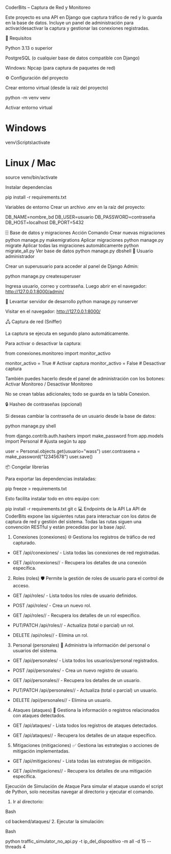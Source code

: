 CoderBits – Captura de Red y Monitoreo

Este proyecto es una API en Django que captura tráfico de red y lo guarda en la base de datos.
Incluye un panel de administración para activar/desactivar la captura y gestionar las conexiones registradas.

📌 Requisitos

Python 3.13 o superior

PostgreSQL (o cualquier base de datos compatible con Django)

Windows: Npcap
 (para captura de paquetes de red)

⚙️ Configuración del proyecto

Crear entorno virtual (desde la raíz del proyecto)

python -m venv venv


Activar entorno virtual

# Windows
venv\Scripts\activate

# Linux / Mac
source venv/bin/activate


Instalar dependencias

pip install -r requirements.txt


Variables de entorno
Crear un archivo .env en la raíz del proyecto:

DB_NAME=nombre_bd
DB_USER=usuario
DB_PASSWORD=contraseña
DB_HOST=localhost
DB_PORT=5432

🗄️ Base de datos y migraciones
Acción	Comando
Crear nuevas migraciones	python manage.py makemigrations
Aplicar migraciones	python manage.py migrate
Aplicar todas las migraciones automáticamente	python migrate_all.py
Ver base de datos	python manage.py dbshell
👤 Usuario administrador

Crear un superusuario para acceder al panel de Django Admin:

python manage.py createsuperuser


Ingresa usuario, correo y contraseña. Luego abrir en el navegador:
http://127.0.0.1:8000/admin/

🚀 Levantar servidor de desarrollo
python manage.py runserver


Visitar en el navegador:
http://127.0.0.1:8000/

🖧 Captura de red (Sniffer)

La captura se ejecuta en segundo plano automáticamente.

Para activar o desactivar la captura:

from conexiones.monitoreo import monitor_activo

monitor_activo = True   # Activar captura
monitor_activo = False  # Desactivar captura


También puedes hacerlo desde el panel de administración con los botones:
Activar Monitoreo / Desactivar Monitoreo

No se crean tablas adicionales; todo se guarda en la tabla Conexion.

🔒 Hasheo de contraseñas (opcional)

Si deseas cambiar la contraseña de un usuario desde la base de datos:

python manage.py shell

from django.contrib.auth.hashers import make_password
from app.models import Personal  # Ajusta según tu app

user = Personal.objects.get(usuario="wass")
user.contrasena = make_password("12345678")
user.save()

📦 Congelar librerías

Para exportar las dependencias instaladas:

pip freeze > requirements.txt

Esto facilita instalar todo en otro equipo con:

pip install -r requirements.txt
git c
💻 Endpoints de la API
La API de CoderBits expone las siguientes rutas para interactuar con los datos de captura de red y gestión del sistema. Todas las rutas siguen una convención RESTful y están precedidas por la base /api/.

1. Conexiones (conexiones) 🌐
Gestiona los registros de tráfico de red capturado.

* GET /api/conexiones/ - Lista todas las conexiones de red registradas.

* GET /api/conexiones/<id>/ - Recupera los detalles de una conexión específica.

2. Roles (roles) 🛡️
Permite la gestión de roles de usuario para el control de acceso.

* GET /api/roles/ - Lista todos los roles de usuario definidos.

* POST /api/roles/ - Crea un nuevo rol.

* GET /api/roles/<id>/ - Recupera los detalles de un rol específico.

* PUT/PATCH /api/roles/<id>/ - Actualiza (total o parcial) un rol.

* DELETE /api/roles/<id>/ - Elimina un rol.

3. Personal (personales) 👤
Administra la información del personal o usuarios del sistema.

* GET /api/personales/ - Lista todos los usuarios/personal registrados.

* POST /api/personales/ - Crea un nuevo registro de usuario.

* GET /api/personales/<id>/ - Recupera los detalles de un usuario.

* PUT/PATCH /api/personales/<id>/ - Actualiza (total o parcial) un usuario.

* DELETE /api/personales/<id>/ - Elimina un usuario.

4. Ataques (ataques) 🚨
Gestiona la información o registros relacionados con ataques detectados.

* GET /api/ataques/ - Lista todos los registros de ataques detectados.

* GET /api/ataques/<id>/ - Recupera los detalles de un ataque específico.

5. Mitigaciones (mitigaciones) ✅
Gestiona las estrategias o acciones de mitigación implementadas.

* GET /api/mitigaciones/ - Lista todas las estrategias de mitigación.

* GET /api/mitigaciones/<id>/ - Recupera los detalles de una mitigación específica.

Ejecución de Simulación de Ataque
Para simular el ataque usando el script de Python, solo necesitas navegar al directorio y ejecutar el comando.

1. Ir al directorio:

Bash

cd backend/ataques/
2. Ejecutar la simulación:

Bash

python traffic_simulator_no_api.py -t ip_del_dispositivo -m all -d 15 --threads 4